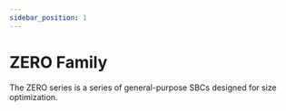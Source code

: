 ```yaml
---
sidebar_position: 1
---
```


# ZERO Family

The ZERO series is a series of general-purpose SBCs designed for size optimization.

<!-- <DocCardList /> -->
